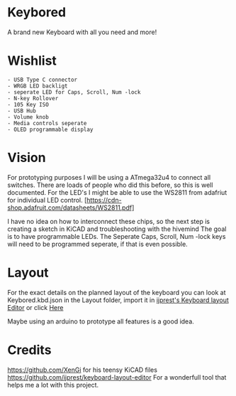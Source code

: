 # Keybored
A brand new Keyboard with all you need and more!

# Wishlist

	- USB Type C connector
	- WRGB LED backligt
	- seperate LED for Caps, Scroll, Num -lock
	- N-key Rollover
	- 105 Key ISO
	- USB Hub
	- Volume knob
	- Media controls seperate
	- OLED programmable display

# Vision
For prototyping purposes I will be using a ATmega32u4 to connect all switches. There are loads of people who did this before, so this is well documented. 
For the LED's I might be able to use the WS2811 from adafriut for individual LED control.  [https://cdn-shop.adafruit.com/datasheets/WS2811.pdf]

I have no idea on how to interconnect these chips, so the next step is creating a sketch in KiCAD and troubleshooting with the hivemind
The goal is to have programmable LEDs. The Seperate Caps, Scroll, Num -lock keys will need to be programmed seperate, if that is even possible.

# Layout
For the exact details on the planned layout of the keyboard you can look at Keybored.kbd.json in the Layout folder, import it in [ijprest's Keyboard layout Editor][1] or click [Here][2]

Maybe using an arduino to prototype all features is a good idea.
# Credits
https://github.com/XenGi		for his teensy KiCAD files
https://github.com/ijprest/keyboard-layout-editor	For a wonderfull tool that helps me a lot with this project.


[1]: http://www.keyboard-layout-editor.com/
[2]: http://bit.ly/2CwxKNn
